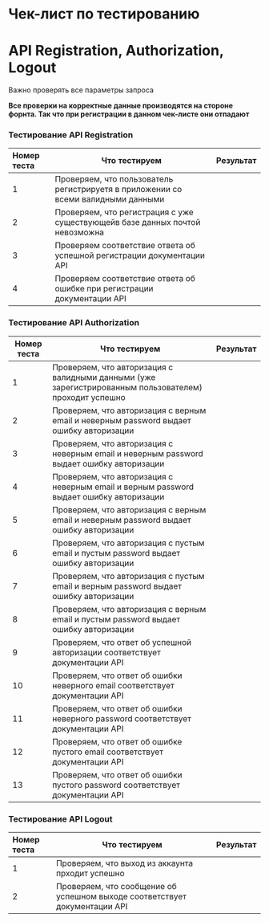 # Чек-лист по тестированию 
# API Registration, Authorization, Logout

Важно проверять все параметры запроса

**Все проверки на корректные данные производятся на стороне форнта. Так что при регистрации в данном чек-листе они отпадают**

### Тестирование API Registration

| Номер теста | Что тестируем                                                | Результат |
| :---------- | ------------------------------------------------------------ | --------- |
| 1           | Проверяем, что пользователь регистрируетя в приложении со всеми валидными данными |           |
| 2           | Проверяем, что регистрация c уже существующейв базе данных почтой невозможна |           |
| 3           | Проверяем соответствие ответа об успешной регистрации документации API |           |
| 4           | Проверяем соответствие ответа об ошибке при регистрации документации API |           |


### Тестирование  API Authorization

| Номер теста | Что тестируем                                                | Результат |
| ----------- | ------------------------------------------------------------ | --------- |
| 1           | Проверяем, что авторизация с валидными данными (уже зарегистрированным пользователем) проходит успешно |           |
| 2           | Проверяем, что авторизация с верным email и неверным password выдает ошибку авторизации |           |
| 3           | Проверяем, что авторизация с неверным email и неверным password выдает ошибку авторизации |           |
| 4           | Проверяем, что авторизация с неверным email и верным password выдает ошибку авторизации |           |
| 5           | Проверяем, что авторизация с верным email и неверным password выдает ошибку авторизации |           |
| 6           | Проверяем, что авторизация с пустым email и пустым password выдает ошибку авторизации |           |
| 7           | Проверяем, что авторизация с пустым email и верным password выдает ошибку авторизации |           |
| 8           | Проверяем, что авторизация с верным email и пустым password выдает ошибку авторизации |           |
| 9           | Проверяем, что ответ об успешной авторизации соответствует документации API |           |
| 10          | Проверяем, что ответ об ошибки неверного  email соответствует документации API |           |
| 11          | Проверяем, что ответ об ошибки неверного  password соответствует документации API |           |
| 12          | Проверяем, что ответ об ошибке пустого email соответствует документации API |           |
| 13          | Проверяем, что ответ об ошибки пустого  password соответствует документации API |           |


### Тестирование API Logout

| Номер теста | Что тестируем                                                | Результат |
| :---------- | ------------------------------------------------------------ | --------- |
| 1           | Проверяем, что выход из аккаунта прходит успешно             |           |
| 2           | Проверяем, что сообщение об успешном выходе соответствует документации API |           |

